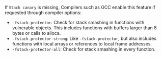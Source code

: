 If `Stack canary` is missing, Compilers such as GCC enable this feature if requested through compiler options:

*   `-fstack-protector`: Check for stack smashing in functions with vulnerable objects. This includes functions with buffers larger than 8 bytes or calls to alloca.
*   `-fstack-protector-strong`: Like `-fstack-protector`, but also includes functions with local arrays or references to local frame addresses.
*   `-fstack-protector-all`: Check for stack smashing in every function.